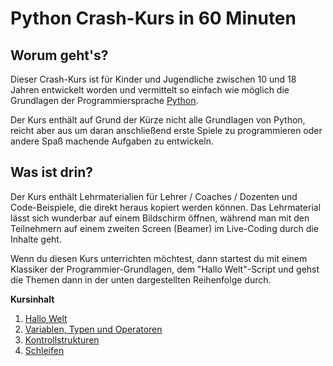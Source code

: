 # Python Crash-Kurs in 60 Minuten

## Worum geht's?

Dieser Crash-Kurs ist für Kinder und Jugendliche zwischen 10 und 18 Jahren entwickelt worden und vermittelt so einfach wie möglich die Grundlagen der Programmiersprache [Python](https://www.python.org/).

Der Kurs enthält auf Grund der Kürze nicht alle Grundlagen von Python, reicht aber aus um daran anschließend erste Spiele zu programmieren oder andere Spaß machende Aufgaben zu entwickeln.

## Was ist drin?

Der Kurs enthält Lehrmaterialien für Lehrer / Coaches / Dozenten und Code-Beispiele, die direkt heraus kopiert werden können. Das Lehrmaterial lässt sich wunderbar auf einem Bildschirm öffnen, während man mit den Teilnehmern auf einem zweiten Screen (Beamer) im Live-Coding durch die Inhalte geht.

Wenn du diesen Kurs unterrichten möchtest, dann startest du mit einem Klassiker der Programmier-Grundlagen, dem "Hallo Welt"-Script und gehst die Themen dann in der unten dargestellten Reihenfolge durch.

**Kursinhalt**

1. [Hallo Welt](./teacher/001%20-%20Hallo%20Welt.md)
1. [Variablen, Typen und Operatoren](./teacher/002%20-%20Variablen,%20Typen%20und%20Operatoren.md)
1. [Kontrollstrukturen](./teacher/003%20-%20Kontrollstrukturen.md)
1. [Schleifen](./teacher/004%20-%20Schleifen.md)